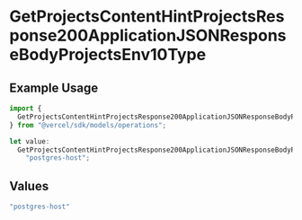 # GetProjectsContentHintProjectsResponse200ApplicationJSONResponseBodyProjectsEnv10Type

## Example Usage

```typescript
import {
  GetProjectsContentHintProjectsResponse200ApplicationJSONResponseBodyProjectsEnv10Type,
} from "@vercel/sdk/models/operations";

let value:
  GetProjectsContentHintProjectsResponse200ApplicationJSONResponseBodyProjectsEnv10Type =
    "postgres-host";
```

## Values

```typescript
"postgres-host"
```